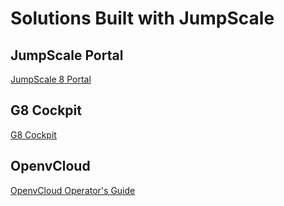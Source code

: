 # Solutions Built with JumpScale

## JumpScale Portal

[JumpScale 8 Portal](https://www.gitbook.com/book/gig/jumpscale-portal8/details)

## G8 Cockpit

[G8 Cockpit](https://www.gitbook.com/book/gig/cockpit/details)

## OpenvCloud

[OpenvCloud Operator's Guide](https://www.gitbook.com/book/gig/ovcdoc_public/details)
